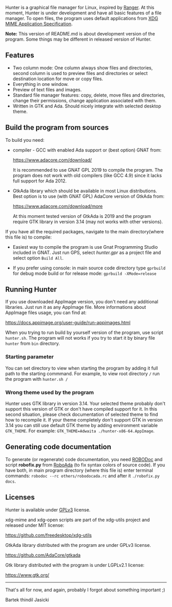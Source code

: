 Hunter is a graphical file manager for Linux, inspired by [Ranger](https://ranger.github.io/).
At this moment, Hunter is under development and have all basic features
of a file manager. To open files, the program uses default applications
from [XDG MIME Application Specification](https://specifications.freedesktop.org/mime-apps-spec/mime-apps-spec-latest.html).

**Note:** This version of README.md is about development version of the
program. Some things may be different in released version of Hunter.

## Features

- Two column mode: One column always show files and directories, second column
  is used to preview files and directories or select destination location for
  move or copy files.
- Everything in one window.
- Preview of text files and images.
- Standard file manager features: copy, delete, move files and directories,
  change their permissions, change application associated with them.
- Written in GTK and Ada. Should nicely integrate with selected desktop theme.

## Build the program from sources

To build you need:

* compiler - GCC with enabled Ada support or (best option) GNAT from:

  https://www.adacore.com/download/

  It is recommended to use GNAT GPL 2019 to compile the program.
  The program does not work with old compilers (like GCC 4.9) since it
  lacks full support for Ada 2012.

* GtkAda library which should be available in most Linux distributions. Best
  option is to use (with GNAT GPL) AdaCore version of GtkAda from:

  https://www.adacore.com/download/more

  At this moment tested version of GtkAda is 2019 and the program require GTK
  library in version 3.14 (may not works with other versions).

If you have all the required packages, navigate to the main directory(where
this file is) to compile:

* Easiest way to compile the program is use Gnat Programming Studio included
  in GNAT. Just run GPS, select *hunter.gpr* as a project file and select
  option `Build All`.

* If you prefer using console: in main source code directory type `gprbuild`
  for debug mode build or for release mode: `gprbuild -XMode=release`

## Running Hunter

If you use downloaded AppImage version, you don't need any additional
libraries. Just run it as any AppImage file. More informations about AppImage
files usage, you can find at:

https://docs.appimage.org/user-guide/run-appimages.html

When you trying to run build by yourself version of the program, use script
`hunter.sh`. The program will not works if you try to start it by binary file
`hunter` from `bin` directory.

### Starting parameter

You can set directory to view when starting the program by adding it full path
to the starting commmand. For example, to view root directory `/` run the
program with `hunter.sh /`

### Wrong theme used by the program

Hunter uses GTK library in version 3.14. Your selected theme probably don't
support this version of GTK or don't have compiled support for it. In this
second situation, please check documentation of selected theme to find how to
recompile it. If your theme completely don't support GTK in version 3.14 you
can still use default GTK theme by adding environment variable `GTK_THEME`.
For example: `GTK_THEME=Adwaita ./hunter-x86-64.AppImage`.

## Generating code documentation

To generate (or regenerate) code documentation, you need [ROBODoc](https://rfsber.home.xs4all.nl/Robo/)
and script **robofix.py** from [RoboAda](https://github.com/thindil/roboada)
(to fix syntax colors of source code). If you have both, in main program
directory (where this file is) enter terminal commands: `robodoc --rc
others/robodocada.rc` and after it `./robofix.py docs`.

## Licenses
Hunter is available under [GPLv3](COPYING) license.

xdg-mime and xdg-open scripts are part of the xdg-utils project and released
under MIT license:

https://github.com/freedesktop/xdg-utils

GtkAda library distributed with the program are under GPLv3 license.

https://github.com/AdaCore/gtkada

Gtk library distributed with the program is under LGPLv2.1 license:

https://www.gtk.org/

----

That's all for now, and again, probably I forgot about something important ;)

Bartek thindil Jasicki

